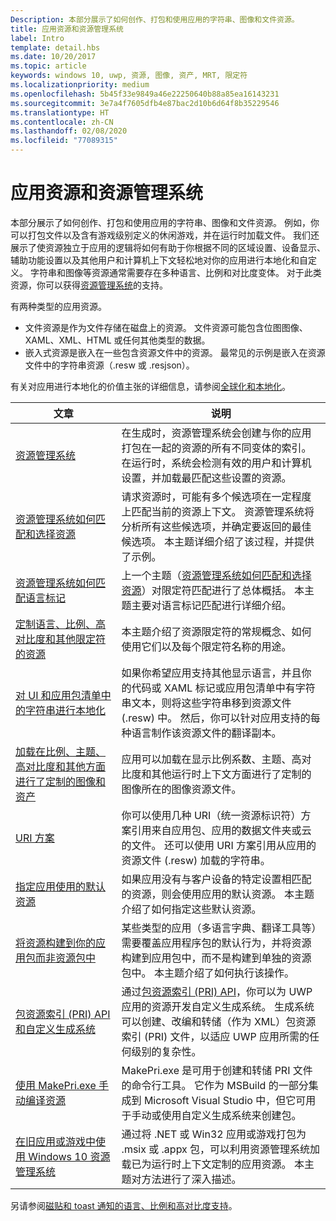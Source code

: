 ```yaml
---
Description: 本部分展示了如何创作、打包和使用应用的字符串、图像和文件资源。
title: 应用资源和资源管理系统
label: Intro
template: detail.hbs
ms.date: 10/20/2017
ms.topic: article
keywords: windows 10, uwp, 资源, 图像, 资产, MRT, 限定符
ms.localizationpriority: medium
ms.openlocfilehash: 5b45f33e9849a46e22250640b88a85ea16143231
ms.sourcegitcommit: 3e7a4f7605dfb4e87bac2d10b6d64f8b35229546
ms.translationtype: HT
ms.contentlocale: zh-CN
ms.lasthandoff: 02/08/2020
ms.locfileid: "77089315"
---
```

# <a name="app-resources-and-the-resource-management-system"></a>应用资源和资源管理系统


本部分展示了如何创作、打包和使用应用的字符串、图像和文件资源。 例如，你可以打包文件以及含有游戏级别定义的休闲游戏，并在运行时加载文件。 我们还展示了使资源独立于应用的逻辑将如何有助于你根据不同的区域设置、设备显示、辅助功能设置以及其他用户和计算机上下文轻松地对你的应用进行本地化和自定义。 字符串和图像等资源通常需要存在多种语言、比例和对比度变体。 对于此类资源，你可以获得[资源管理系统](resource-management-system.md)的支持。

有两种类型的应用资源。
- 文件资源是作为文件存储在磁盘上的资源。 文件资源可能包含位图图像、XAML、XML、HTML 或任何其他类型的数据。
- 嵌入式资源是嵌入在一些包含资源文件中的资源。 最常见的示例是嵌入在资源文件中的字符串资源（.resw 或 .resjson）。

有关对应用进行本地化的价值主张的详细信息，请参阅[全球化和本地化](../design/globalizing/globalizing-portal.md)。

| 文章 | 说明 |
|---------|-------------|
| [资源管理系统](resource-management-system.md) | 在生成时，资源管理系统会创建与你的应用打包在一起的资源的所有不同变体的索引。 在运行时，系统会检测有效的用户和计算机设置，并加载最匹配这些设置的资源。 |
| [资源管理系统如何匹配和选择资源](how-rms-matches-and-chooses-resources.md) | 请求资源时，可能有多个候选项在一定程度上匹配当前的资源上下文。 资源管理系统将分析所有这些候选项，并确定要返回的最佳候选项。 本主题详细介绍了该过程，并提供了示例。 |
| [资源管理系统如何匹配语言标记](how-rms-matches-lang-tags.md) | 上一个主题（[资源管理系统如何匹配和选择资源](how-rms-matches-and-chooses-resources.md)）对限定符匹配进行了总体概括。 本主题主要对语言标记匹配进行详细介绍。 |
| [定制语言、比例、高对比度和其他限定符的资源](tailor-resources-lang-scale-contrast.md) | 本主题介绍了资源限定符的常规概念、如何使用它们以及每个限定符名称的用途。 |
| [对 UI 和应用包清单中的字符串进行本地化](localize-strings-ui-manifest.md) | 如果你希望应用支持其他显示语言，并且你的代码或 XAML 标记或应用包清单中有字符串文本，则将这些字符串移到资源文件 (.resw) 中。 然后，你可以针对应用支持的每种语言制作该资源文件的翻译副本。 |
| [加载在比例、主题、高对比度和其他方面进行了定制的图像和资产](images-tailored-for-scale-theme-contrast.md) | 应用可以加载在显示比例系数、主题、高对比度和其他运行时上下文方面进行了定制的图像所在的图像资源文件。 |
| [URI 方案](uri-schemes.md) | 你可以使用几种 URI（统一资源标识符）方案引用来自应用包、应用的数据文件夹或云的文件。 还可以使用 URI 方案引用从应用的资源文件 (.resw) 加载的字符串。 |
| [指定应用使用的默认资源](specify-default-resources-installed.md) | 如果应用没有与客户设备的特定设置相匹配的资源，则会使用应用的默认资源。 本主题介绍了如何指定这些默认资源。 |
| [将资源构建到你的应用包而非资源包中](build-resources-into-app-package.md) | 某些类型的应用（多语言字典、翻译工具等）需要覆盖应用程序包的默认行为，并将资源构建到应用包中，而不是构建到单独的资源包中。 本主题介绍了如何执行该操作。 |
| [包资源索引 (PRI) API 和自定义生成系统](pri-apis-custom-build-systems.md) | 通过[包资源索引 (PRI) API](https://docs.microsoft.com/windows/desktop/menurc/pri-indexing-reference)，你可以为 UWP 应用的资源开发自定义生成系统。 生成系统可以创建、改编和转储（作为 XML）包资源索引 (PRI) 文件，以适应 UWP 应用所需的任何级别的复杂性。 |
| [使用 MakePri.exe 手动编译资源](compile-resources-manually-with-makepri.md) | MakePri.exe 是可用于创建和转储 PRI 文件的命令行工具。 它作为 MSBuild 的一部分集成到 Microsoft Visual Studio 中，但它可用于手动或使用自定义生成系统来创建包。 |
| [在旧应用或游戏中使用 Windows 10 资源管理系统](using-mrt-for-converted-desktop-apps-and-games.md) | 通过将 .NET 或 Win32 应用或游戏打包为 .msix 或 .appx 包，可以利用资源管理系统加载已为运行时上下文定制的应用资源。 本主题对方法进行了深入描述。 |

另请参阅[磁贴和 toast 通知的语言、比例和高对比度支持](../design/shell/tiles-and-notifications/tile-toast-language-scale-contrast.md)。
